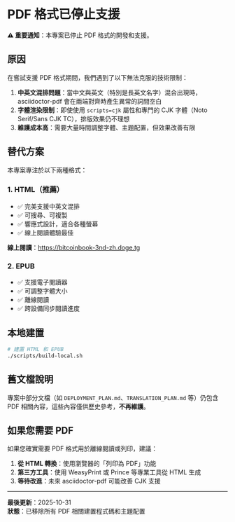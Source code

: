 # PDF 格式已停止支援

**⚠️ 重要通知**：本專案已停止 PDF 格式的開發和支援。

## 原因

在嘗試支援 PDF 格式期間，我們遇到了以下無法克服的技術限制：

1. **中英文混排問題**：當中文與英文（特別是長英文名字）混合出現時，asciidoctor-pdf 會在兩端對齊時產生異常的詞間空白
2. **字體渲染限制**：即使使用 `scripts=cjk` 屬性和專門的 CJK 字體（Noto Serif/Sans CJK TC），排版效果仍不理想
3. **維護成本高**：需要大量時間調整字體、主題配置，但效果改善有限

## 替代方案

本專案專注於以下兩種格式：

### 1. HTML（推薦）
- ✅ 完美支援中英文混排
- ✅ 可搜尋、可複製
- ✅ 響應式設計，適合各種螢幕
- ✅ 線上閱讀體驗最佳

**線上閱讀**：https://bitcoinbook-3nd-zh.doge.tg

### 2. EPUB
- ✅ 支援電子閱讀器
- ✅ 可調整字體大小
- ✅ 離線閱讀
- ✅ 跨設備同步閱讀進度

## 本地建置

```bash
# 建置 HTML 和 EPUB
./scripts/build-local.sh
```

## 舊文檔說明

專案中部分文檔（如 `DEPLOYMENT_PLAN.md`、`TRANSLATION_PLAN.md` 等）仍包含 PDF 相關內容，這些內容僅供歷史參考，**不再維護**。

## 如果您需要 PDF

如果您確實需要 PDF 格式用於離線閱讀或列印，建議：

1. **從 HTML 轉換**：使用瀏覽器的「列印為 PDF」功能
2. **第三方工具**：使用 WeasyPrint 或 Prince 等專業工具從 HTML 生成
3. **等待改進**：未來 asciidoctor-pdf 可能改善 CJK 支援

---

**最後更新**：2025-10-31  
**狀態**：已移除所有 PDF 相關建置程式碼和主題配置
